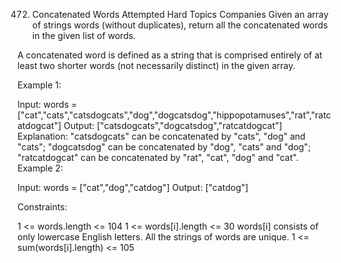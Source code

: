 472. Concatenated Words
     Attempted
     Hard
     Topics
     Companies
     Given an array of strings words (without duplicates), return all the concatenated words in the given list of words.

A concatenated word is defined as a string that is comprised entirely of at least two shorter words (not necessarily distinct) in the given array.

Example 1:

Input: words = ["cat","cats","catsdogcats","dog","dogcatsdog","hippopotamuses","rat","ratcatdogcat"]
Output: ["catsdogcats","dogcatsdog","ratcatdogcat"]
Explanation: "catsdogcats" can be concatenated by "cats", "dog" and "cats";
"dogcatsdog" can be concatenated by "dog", "cats" and "dog";
"ratcatdogcat" can be concatenated by "rat", "cat", "dog" and "cat".
Example 2:

Input: words = ["cat","dog","catdog"]
Output: ["catdog"]

Constraints:

1 <= words.length <= 104
1 <= words[i].length <= 30
words[i] consists of only lowercase English letters.
All the strings of words are unique.
1 <= sum(words[i].length) <= 105
